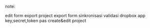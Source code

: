 note:

edit form
export project 
export form
sinkronisasi
validasi dropbox app key,secret,token pas create&edit project